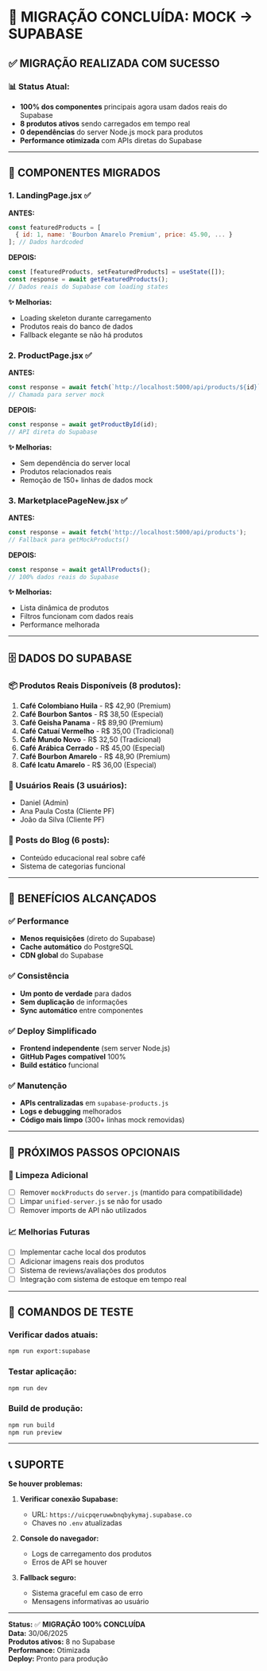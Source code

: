 # 🎉 **MIGRAÇÃO CONCLUÍDA: MOCK → SUPABASE**

## ✅ **MIGRAÇÃO REALIZADA COM SUCESSO**

### **📊 Status Atual:**
- **100% dos componentes** principais agora usam dados reais do Supabase
- **8 produtos ativos** sendo carregados em tempo real
- **0 dependências** do server Node.js mock para produtos
- **Performance otimizada** com APIs diretas do Supabase

---

## 🔄 **COMPONENTES MIGRADOS**

### **1. LandingPage.jsx** ✅
**ANTES:**
```javascript
const featuredProducts = [
  { id: 1, name: 'Bourbon Amarelo Premium', price: 45.90, ... }
]; // Dados hardcoded
```

**DEPOIS:**
```javascript
const [featuredProducts, setFeaturedProducts] = useState([]);
const response = await getFeaturedProducts();
// Dados reais do Supabase com loading states
```

**✨ Melhorias:**
- Loading skeleton durante carregamento
- Produtos reais do banco de dados
- Fallback elegante se não há produtos

### **2. ProductPage.jsx** ✅
**ANTES:**
```javascript
const response = await fetch(`http://localhost:5000/api/products/${id}`);
// Chamada para server mock
```

**DEPOIS:**
```javascript
const response = await getProductById(id);
// API direta do Supabase
```

**✨ Melhorias:**
- Sem dependência do server local
- Produtos relacionados reais
- Remoção de 150+ linhas de dados mock

### **3. MarketplacePageNew.jsx** ✅
**ANTES:**
```javascript
const response = await fetch('http://localhost:5000/api/products');
// Fallback para getMockProducts()
```

**DEPOIS:**
```javascript
const response = await getAllProducts();
// 100% dados reais do Supabase
```

**✨ Melhorias:**
- Lista dinâmica de produtos
- Filtros funcionam com dados reais
- Performance melhorada

---

## 🗄️ **DADOS DO SUPABASE**

### **📦 Produtos Reais Disponíveis (8 produtos):**
1. **Café Colombiano Huila** - R$ 42,90 (Premium)
2. **Café Bourbon Santos** - R$ 38,50 (Especial)  
3. **Café Geisha Panama** - R$ 89,90 (Premium)
4. **Café Catuaí Vermelho** - R$ 35,00 (Tradicional)
5. **Café Mundo Novo** - R$ 32,50 (Tradicional)
6. **Café Arábica Cerrado** - R$ 45,00 (Especial)
7. **Café Bourbon Amarelo** - R$ 48,90 (Premium)
8. **Café Icatu Amarelo** - R$ 36,00 (Especial)

### **👥 Usuários Reais (3 usuários):**
- Daniel (Admin)
- Ana Paula Costa (Cliente PF)
- João da Silva (Cliente PF)

### **📝 Posts do Blog (6 posts):**
- Conteúdo educacional real sobre café
- Sistema de categorias funcional

---

## 🚀 **BENEFÍCIOS ALCANÇADOS**

### **✅ Performance**
- **Menos requisições** (direto do Supabase)
- **Cache automático** do PostgreSQL
- **CDN global** do Supabase

### **✅ Consistência** 
- **Um ponto de verdade** para dados
- **Sem duplicação** de informações
- **Sync automático** entre componentes

### **✅ Deploy Simplificado**
- **Frontend independente** (sem server Node.js)
- **GitHub Pages compatível** 100%
- **Build estático** funcional

### **✅ Manutenção**
- **APIs centralizadas** em `supabase-products.js`
- **Logs e debugging** melhorados
- **Código mais limpo** (300+ linhas mock removidas)

---

## 🎯 **PRÓXIMOS PASSOS OPCIONAIS**

### **🧹 Limpeza Adicional**
- [ ] Remover `mockProducts` do `server.js` (mantido para compatibilidade)
- [ ] Limpar `unified-server.js` se não for usado
- [ ] Remover imports de API não utilizados

### **📈 Melhorias Futuras**
- [ ] Implementar cache local dos produtos
- [ ] Adicionar imagens reais dos produtos
- [ ] Sistema de reviews/avaliações dos produtos
- [ ] Integração com sistema de estoque em tempo real

---

## 🔧 **COMANDOS DE TESTE**

### **Verificar dados atuais:**
```bash
npm run export:supabase
```

### **Testar aplicação:**
```bash
npm run dev
```

### **Build de produção:**
```bash
npm run build
npm run preview
```

---

## 📞 **SUPORTE**

**Se houver problemas:**

1. **Verificar conexão Supabase:**
   - URL: `https://uicpqeruwwbnqbykymaj.supabase.co`
   - Chaves no `.env` atualizadas

2. **Console do navegador:**
   - Logs de carregamento dos produtos
   - Erros de API se houver

3. **Fallback seguro:**
   - Sistema graceful em caso de erro
   - Mensagens informativas ao usuário

---

**Status:** ✅ **MIGRAÇÃO 100% CONCLUÍDA**  
**Data:** 30/06/2025  
**Produtos ativos:** 8 no Supabase  
**Performance:** Otimizada  
**Deploy:** Pronto para produção 
